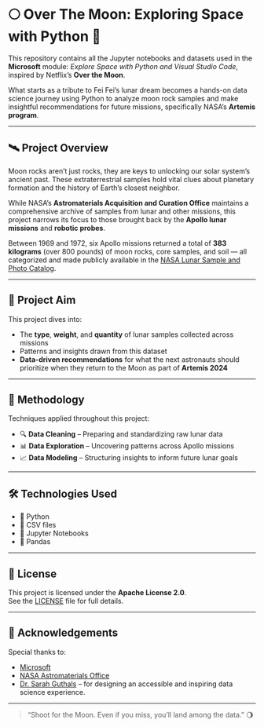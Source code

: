 # 🌕 Over The Moon: Exploring Space with Python 🚀

This repository contains all the Jupyter notebooks and datasets used in the **Microsoft** module: *Explore Space with Python and Visual Studio Code*, inspired by Netflix’s **Over the Moon**.

What starts as a tribute to Fei Fei’s lunar dream becomes a hands-on data science journey using Python to analyze moon rock samples and make insightful recommendations for future missions, specifically NASA’s **Artemis program**.

---

## 🛰️ Project Overview

Moon rocks aren’t just rocks, they are keys to unlocking our solar system’s ancient past. These extraterrestrial samples hold vital clues about planetary formation and the history of Earth’s closest neighbor.

While NASA’s **Astromaterials Acquisition and Curation Office** maintains a comprehensive archive of samples from lunar and other missions, this project narrows its focus to those brought back by the **Apollo lunar missions** and **robotic probes**.

Between 1969 and 1972, six Apollo missions returned a total of **383 kilograms** (over 800 pounds) of moon rocks, core samples, and soil — all categorized and made publicly available in the [NASA Lunar Sample and Photo Catalog](https://curator.jsc.nasa.gov/lunar/).

---

## 🌌 Project Aim

This project dives into:

- The **type**, **weight**, and **quantity** of lunar samples collected across missions  
- Patterns and insights drawn from this dataset  
- **Data-driven recommendations** for what the next astronauts should prioritize when they return to the Moon as part of **Artemis 2024**

---

## 🧪 Methodology

Techniques applied throughout this project:

- 🔍 **Data Cleaning** – Preparing and standardizing raw lunar data  
- 📊 **Data Exploration** – Uncovering patterns across Apollo missions  
- 📈 **Data Modeling** – Structuring insights to inform future lunar goals  

---

## 🛠️ Technologies Used

- 🐍 Python  
- 📁 CSV files  
- 📓 Jupyter Notebooks  
- 🐼 Pandas

---

## 📄 License

This project is licensed under the **Apache License 2.0**.  
See the [LICENSE](LICENSE) file for full details.

---

## 🙌 Acknowledgements

Special thanks to:

- [Microsoft](https://learn.microsoft.com)  
- [NASA Astromaterials Office](https://curator.jsc.nasa.gov/lunar/)  
- [Dr. Sarah Guthals](https://github.com/sguthals) – for designing an accessible and inspiring data science experience.

---

> “Shoot for the Moon. Even if you miss, you’ll land among the data.” 🌖

